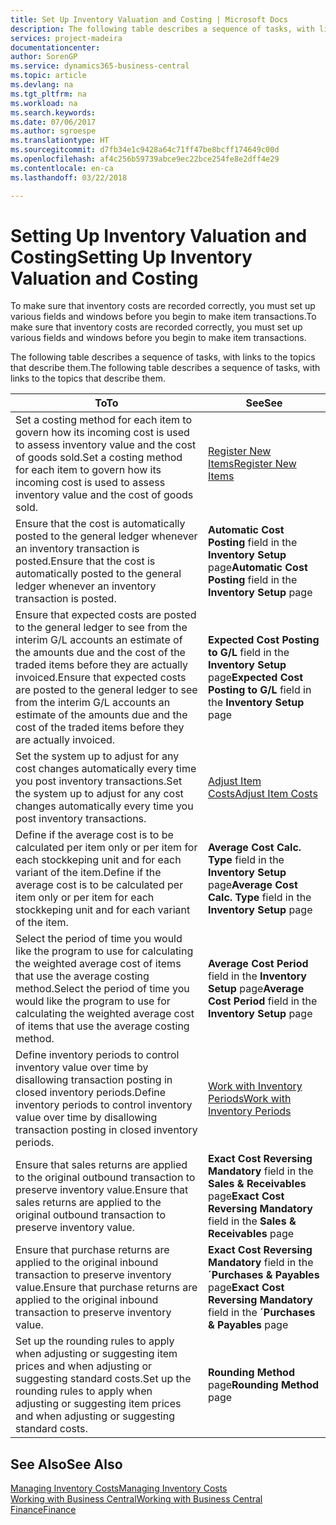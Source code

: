 ```yaml
---
title: Set Up Inventory Valuation and Costing | Microsoft Docs
description: The following table describes a sequence of tasks, with links to the topics that describe them.
services: project-madeira
documentationcenter: 
author: SorenGP
ms.service: dynamics365-business-central
ms.topic: article
ms.devlang: na
ms.tgt_pltfrm: na
ms.workload: na
ms.search.keywords: 
ms.date: 07/06/2017
ms.author: sgroespe
ms.translationtype: HT
ms.sourcegitcommit: d7fb34e1c9428a64c71ff47be8bcff174649c00d
ms.openlocfilehash: af4c256b59739abce9ec22bce254fe8e2dff4e29
ms.contentlocale: en-ca
ms.lasthandoff: 03/22/2018

---
```

# <a name="setting-up-inventory-valuation-and-costing"></a><span data-ttu-id="b3504-103">Setting Up Inventory Valuation and Costing</span><span class="sxs-lookup"><span data-stu-id="b3504-103">Setting Up Inventory Valuation and Costing</span></span>
<span data-ttu-id="b3504-104">To make sure that inventory costs are recorded correctly, you must set up various fields and windows before you begin to make item transactions.</span><span class="sxs-lookup"><span data-stu-id="b3504-104">To make sure that inventory costs are recorded correctly, you must set up various fields and windows before you begin to make item transactions.</span></span>

<span data-ttu-id="b3504-105">The following table describes a sequence of tasks, with links to the topics that describe them.</span><span class="sxs-lookup"><span data-stu-id="b3504-105">The following table describes a sequence of tasks, with links to the topics that describe them.</span></span>

|<span data-ttu-id="b3504-106">**To**</span><span class="sxs-lookup"><span data-stu-id="b3504-106">**To**</span></span>|<span data-ttu-id="b3504-107">**See**</span><span class="sxs-lookup"><span data-stu-id="b3504-107">**See**</span></span>|  
|------------|-------------|  
|<span data-ttu-id="b3504-108">Set a costing method for each item to govern how its incoming cost is used to assess inventory value and the cost of goods sold.</span><span class="sxs-lookup"><span data-stu-id="b3504-108">Set a costing method for each item to govern how its incoming cost is used to assess inventory value and the cost of goods sold.</span></span>|[<span data-ttu-id="b3504-109">Register New Items</span><span class="sxs-lookup"><span data-stu-id="b3504-109">Register New Items</span></span>](inventory-how-register-new-items.md)|  
|<span data-ttu-id="b3504-110">Ensure that the cost is automatically posted to the general ledger whenever an inventory transaction is posted.</span><span class="sxs-lookup"><span data-stu-id="b3504-110">Ensure that the cost is automatically posted to the general ledger whenever an inventory transaction is posted.</span></span>|<span data-ttu-id="b3504-111">**Automatic Cost Posting** field in the **Inventory Setup** page</span><span class="sxs-lookup"><span data-stu-id="b3504-111">**Automatic Cost Posting** field in the **Inventory Setup** page</span></span>|  
|<span data-ttu-id="b3504-112">Ensure that expected costs are posted to the general ledger to see from the interim G/L accounts an estimate of the amounts due and the cost of the traded items before they are actually invoiced.</span><span class="sxs-lookup"><span data-stu-id="b3504-112">Ensure that expected costs are posted to the general ledger to see from the interim G/L accounts an estimate of the amounts due and the cost of the traded items before they are actually invoiced.</span></span>|<span data-ttu-id="b3504-113">**Expected Cost Posting to G/L** field in the **Inventory Setup** page</span><span class="sxs-lookup"><span data-stu-id="b3504-113">**Expected Cost Posting to G/L** field in the **Inventory Setup** page</span></span>|  
|<span data-ttu-id="b3504-114">Set the system up to adjust for any cost changes automatically every time you post inventory transactions.</span><span class="sxs-lookup"><span data-stu-id="b3504-114">Set the system up to adjust for any cost changes automatically every time you post inventory transactions.</span></span>|[<span data-ttu-id="b3504-115">Adjust Item Costs</span><span class="sxs-lookup"><span data-stu-id="b3504-115">Adjust Item Costs</span></span>](inventory-how-adjust-item-costs.md)|  
|<span data-ttu-id="b3504-116">Define if the average cost is to be calculated per item only or per item for each stockkeping unit and for each variant of the item.</span><span class="sxs-lookup"><span data-stu-id="b3504-116">Define if the average cost is to be calculated per item only or per item for each stockkeping unit and for each variant of the item.</span></span>|<span data-ttu-id="b3504-117">**Average Cost Calc. Type** field in the **Inventory Setup** page</span><span class="sxs-lookup"><span data-stu-id="b3504-117">**Average Cost Calc. Type** field in the **Inventory Setup** page</span></span>|  
|<span data-ttu-id="b3504-118">Select the period of time you would like the program to use for calculating the weighted average cost of items that use the average costing method.</span><span class="sxs-lookup"><span data-stu-id="b3504-118">Select the period of time you would like the program to use for calculating the weighted average cost of items that use the average costing method.</span></span>|<span data-ttu-id="b3504-119">**Average Cost Period** field in the **Inventory Setup** page</span><span class="sxs-lookup"><span data-stu-id="b3504-119">**Average Cost Period** field in the **Inventory Setup** page</span></span>|  
|<span data-ttu-id="b3504-120">Define inventory periods to control inventory value over time by disallowing transaction posting in closed inventory periods.</span><span class="sxs-lookup"><span data-stu-id="b3504-120">Define inventory periods to control inventory value over time by disallowing transaction posting in closed inventory periods.</span></span>|[<span data-ttu-id="b3504-121">Work with Inventory Periods</span><span class="sxs-lookup"><span data-stu-id="b3504-121">Work with Inventory Periods</span></span>](finance-how-to-work-with-inventory-periods.md)|  
|<span data-ttu-id="b3504-122">Ensure that sales returns are applied to the original outbound transaction to preserve inventory value.</span><span class="sxs-lookup"><span data-stu-id="b3504-122">Ensure that sales returns are applied to the original outbound transaction to preserve inventory value.</span></span>|<span data-ttu-id="b3504-123">**Exact Cost Reversing Mandatory** field in the **Sales & Receivables** page</span><span class="sxs-lookup"><span data-stu-id="b3504-123">**Exact Cost Reversing Mandatory** field in the **Sales & Receivables** page</span></span>|  
|<span data-ttu-id="b3504-124">Ensure that purchase returns are applied to the original inbound transaction to preserve inventory value.</span><span class="sxs-lookup"><span data-stu-id="b3504-124">Ensure that purchase returns are applied to the original inbound transaction to preserve inventory value.</span></span>|<span data-ttu-id="b3504-125">**Exact Cost Reversing Mandatory** field in the **´Purchases & Payables** page</span><span class="sxs-lookup"><span data-stu-id="b3504-125">**Exact Cost Reversing Mandatory** field in the **´Purchases & Payables** page</span></span>|
|<span data-ttu-id="b3504-126">Set up the rounding rules to apply when adjusting or suggesting item prices and when adjusting or suggesting standard costs.</span><span class="sxs-lookup"><span data-stu-id="b3504-126">Set up the rounding rules to apply when adjusting or suggesting item prices and when adjusting or suggesting standard costs.</span></span>|<span data-ttu-id="b3504-127">**Rounding Method** page</span><span class="sxs-lookup"><span data-stu-id="b3504-127">**Rounding Method** page</span></span>|  

## <a name="see-also"></a><span data-ttu-id="b3504-128">See Also</span><span class="sxs-lookup"><span data-stu-id="b3504-128">See Also</span></span>  
[<span data-ttu-id="b3504-129">Managing Inventory Costs</span><span class="sxs-lookup"><span data-stu-id="b3504-129">Managing Inventory Costs</span></span>](finance-manage-inventory-costs.md)  
[<span data-ttu-id="b3504-130">Working with Business Central</span><span class="sxs-lookup"><span data-stu-id="b3504-130">Working with Business Central</span></span>](ui-work-product.md)  
[<span data-ttu-id="b3504-131">Finance</span><span class="sxs-lookup"><span data-stu-id="b3504-131">Finance</span></span>](finance.md)  

